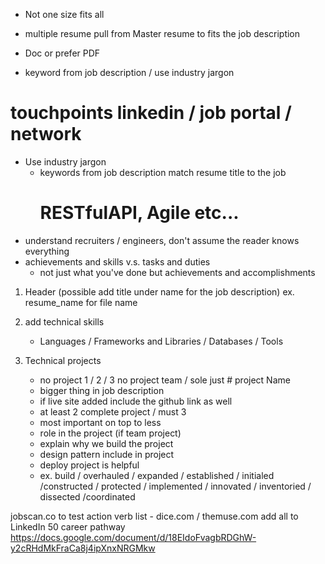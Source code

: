 - Not one size fits all
- multiple resume pull from Master resume to fits the job description

- Doc or prefer PDF
- keyword from job description / use industry jargon
# touchpoints linkedin / job portal / network

- Use industry jargon
    - keywords from job description match resume title to the job
        # RESTfulAPI, Agile etc...
- understand recruiters / engineers, don't assume the reader knows everything
- achievements and skills v.s. tasks and duties
    - not just what you've done but achievements and accomplishments

1. Header (possible add title under name for the job description)
    ex. resume_name for file name

2. add technical skills
    - Languages / Frameworks and Libraries / Databases / Tools

3. Technical projects
    - no project 1 / 2 / 3 no project team / sole just # project Name
    - bigger thing in job description
    - if live site added include the github link as well
    - at least 2 complete project / must 3
    - most important on top to less
    - role in the project (if team project)
    - explain why we build the project
    - design pattern include in project
    - deploy project is helpful
    - ex. build / overhauled / expanded / established / initialed /constructed / protected / implemented / innovated / inventoried / dissected /coordinated

jobscan.co to test
action verb list - dice.com / themuse.com
add all to LinkedIn
50 career pathway
https://docs.google.com/document/d/18EIdoFvagbRDGhW-y2cRHdMkFraCa8j4ipXnxNRGMkw